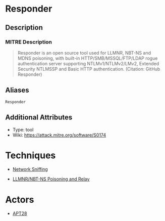 
# Responder

## Description

### MITRE Description

> Responder is an open source tool used for LLMNR, NBT-NS and MDNS poisoning, with built-in HTTP/SMB/MSSQL/FTP/LDAP rogue authentication server supporting NTLMv1/NTLMv2/LMv2, Extended Security NTLMSSP and Basic HTTP authentication. (Citation: GitHub Responder)

## Aliases

```
Responder
```

## Additional Attributes

* Type: tool
* Wiki: https://attack.mitre.org/software/S0174

# Techniques


* [Network Sniffing](../techniques/Network-Sniffing.md)

* [LLMNR/NBT-NS Poisoning and Relay](../techniques/LLMNR-NBT-NS-Poisoning-and-Relay.md)
    

# Actors


* [APT28](../actors/APT28.md)

